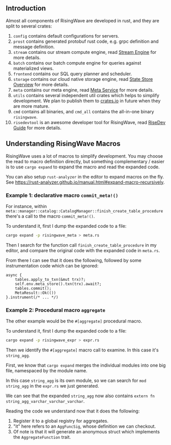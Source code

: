 ## Introduction

Almost all components of RisingWave are developed in rust, and they are split to several crates:

1. `config` contains default configurations for servers.
2. `prost` contains generated protobuf rust code, e.g. grpc definition and message definition.
3. `stream` contains our stream compute engine, read [Stream Engine][stream-engine] for more details.
4. `batch` contains our batch compute engine for queries against materialized views.
5. `frontend` contains our SQL query planner and scheduler.
6. `storage` contains our cloud native storage engine, read [State Store Overview][state-store] for more details.
7. `meta` contains our meta engine, read [Meta Service][meta-service] for more details.
8. `utils` contains several independent util crates which helps to simplify development. We plan to publish them to [crates.io](https://crates.io/) in future when they are more mature.
9. `cmd` contains all binaries, and `cmd_all` contains the all-in-one binary `risingwave`.
10. `risedevtool` is an awesome developer tool for RisingWave, read [RiseDev Guide][risedev] for more details.

[stream-engine]: https://github.com/risingwavelabs/risingwave/blob/main/docs/streaming-overview.md
[state-store]: https://github.com/risingwavelabs/risingwave/blob/main/docs/state-store-overview.md
[meta-service]: https://github.com/risingwavelabs/risingwave/blob/main/docs/meta-service.md
[risedev]: https://github.com/risingwavelabs/risingwave/tree/main/src/risedevtool

## Understanding RisingWave Macros

RisingWave uses a lot of macros to simplify development.
You may choose the read to macro definition directly,
but something complementary / easier is to use `cargo expand`
to expand the macro and read the expanded code.

You can also setup `rust-analyzer` in the editor to expand macros on the fly.
See https://rust-analyzer.github.io/manual.html#expand-macro-recursively.

### Example 1: declarative macro `commit_meta!()`

For instance, within `meta::manager::catalog::CatalogManager::finish_create_table_procedure`
there's a call to the macro `commit_meta!()`.

To understand it, first I dump the expanded code to a file:

```bash
cargo expand -p risingwave_meta > meta.rs
```

Then I search for the function call `finish_create_table_procedure` in my editor,
and compare the original code with the expanded code in `meta.rs`.

From there I can see that it does the following, followed by some instrumentation code which can be ignored:
```text
async {
    tables.apply_to_txn(&mut trx)?;
    self.env.meta_store().txn(trx).await?;
    tables.commit();
    MetaResult::Ok(())
}.instrument(/* ... */)
```

### Example 2: Procedural macro `aggregate`

The other example would be the `#[aggregate]` procedural macro.

To understand it, first I dump the expanded code to a file:

```bash
cargo expand -p risingwave_expr > expr.rs
```

Then we identify the `#[aggregate]` macro call to examine. In this case it's `string_agg`.

First, we know that `cargo expand` merges the individual modules into one big file, namespaced by the module name.

In this case `string_agg` is its own module, so we can search for `mod string_agg` in the `expr.rs` we just generated.

We can see that the expanded `string_agg` now also contains `extern fn string_agg_varchar_varchar_varchar`.

Reading the code we understand now that it does the following:
1. Register it to a global registry for aggregates.
2. "it" here refers to an `AggFuncSig`, whose definition we can checkout.
3. Of note is that it will generate an anonymous struct which implements the `AggregateFunction` trait.